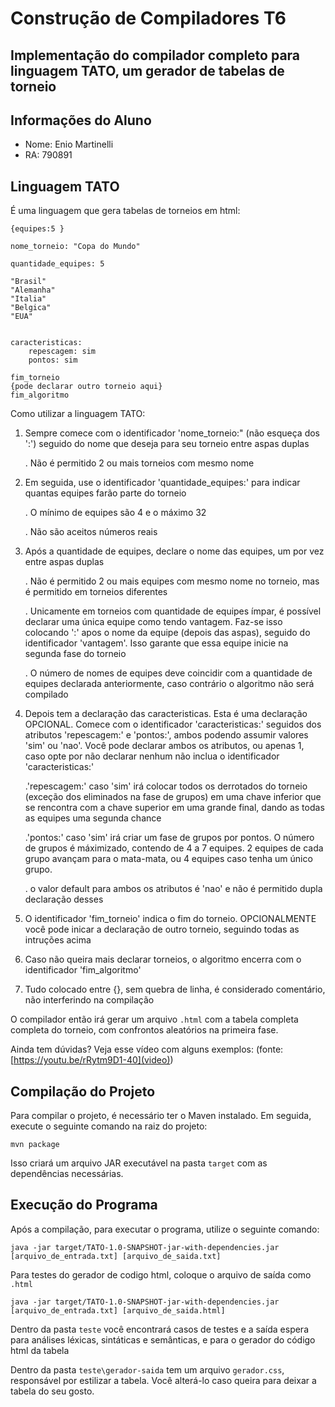 # Construção de Compiladores T6
## Implementação do compilador completo para linguagem TATO, um gerador de tabelas de torneio

## Informações do Aluno
- Nome: Enio Martinelli
- RA: 790891

## Linguagem TATO
É uma linguagem que gera tabelas de torneios em html:

```
{equipes:5 }

nome_torneio: "Copa do Mundo"

quantidade_equipes: 5

"Brasil" 
"Alemanha"
"Italia"
"Belgica"
"EUA"


caracteristicas: 
    repescagem: sim
    pontos: sim

fim_torneio
{pode declarar outro torneio aqui}
fim_algoritmo
```

Como utilizar a linguagem TATO:
1. Sempre comece com o identificador 'nome_torneio:" (não esqueça dos ':') seguido do nome que deseja para seu torneio entre aspas duplas

   . Não é permitido 2 ou mais torneios com mesmo nome

2. Em seguida, use o identificador 'quantidade_equipes:' para indicar quantas equipes farão parte do torneio

   . O mínimo de equipes são 4 e o máximo 32

   . Não são aceitos números reais

3. Após a quantidade de equipes, declare o nome das equipes, um por vez entre aspas duplas

   . Não é permitido 2 ou mais equipes com mesmo nome no torneio, mas é permitido em torneios diferentes

   . Unicamente em torneios com quantidade de equipes ímpar, é possível declarar uma única equipe como tendo vantagem. Faz-se isso colocando ':' apos o nome da equipe (depois das aspas), seguido do identificador 'vantagem'. Isso garante que essa equipe inicie na segunda fase do torneio

   . O número de nomes de equipes deve coincidir com a quantidade de equipes declarada anteriormente, caso contrário o algoritmo não será compilado

4. Depois tem a declaração das caracteristicas. Esta é uma declaração OPCIONAL. Comece com o identificador 'caracteristicas:' seguidos dos atributos 'repescagem:' e 'pontos:', ambos podendo assumir valores 'sim' ou 'nao'. Você pode declarar ambos os atributos, ou apenas 1, caso opte por não declarar nenhum não inclua o identificador 'caracteristicas:'

   .'repescagem:' caso 'sim' irá colocar todos os derrotados do torneio (exceção dos eliminados na fase de grupos) em uma chave inferior que se rencontra com a chave superior em uma grande final, dando as todas as equipes uma segunda chance

   .'pontos:' caso 'sim' irá criar um fase de grupos por pontos. O número de grupos é máximizado, contendo de 4 a 7 equipes. 2 equipes de cada grupo avançam para o mata-mata, ou 4 equipes caso tenha um único grupo.

   . o valor default para ambos os atributos é 'nao' e não é permitido dupla declaração desses

5. O identificador 'fim_torneio' indica o fim do torneio. OPCIONALMENTE você  pode inicar a declaração de outro torneio, seguindo todas as intruções acima

6. Caso não queira mais declarar torneios, o algoritmo encerra com o identificador 'fim_algoritmo'

7. Tudo colocado entre {}, sem quebra de linha, é considerado comentário, não interferindo na compilação


O compilador então irá gerar um arquivo `.html` com a tabela completa completa do torneio, com confrontos aleatórios na primeira fase.

Ainda tem dúvidas? Veja esse vídeo com alguns exemplos: (fonte: [https://youtu.be/rRytm9D1-40](video))



## Compilação do Projeto
Para compilar o projeto, é necessário ter o Maven instalado. Em seguida, execute o seguinte comando na raiz do projeto:  
```
mvn package
```  
Isso criará um arquivo JAR executável na pasta `target` com as dependências necessárias.


## Execução do Programa
Após a compilação, para executar o programa, utilize o seguinte comando:  
```
java -jar target/TATO-1.0-SNAPSHOT-jar-with-dependencies.jar [arquivo_de_entrada.txt] [arquivo_de_saida.txt]
```  

Para testes do gerador de codigo html, coloque o arquivo de saída como `.html`
```
java -jar target/TATO-1.0-SNAPSHOT-jar-with-dependencies.jar [arquivo_de_entrada.txt] [arquivo_de_saida.html]
```

Dentro da pasta `teste` você encontrará casos de testes e a saída espera para análises léxicas, sintáticas e semânticas, e para o gerador do código html da tabela

Dentro da pasta `teste\gerador-saida` tem um arquivo `gerador.css`, responsável por estilizar a tabela. Você alterá-lo caso queira para deixar a tabela do seu gosto.








